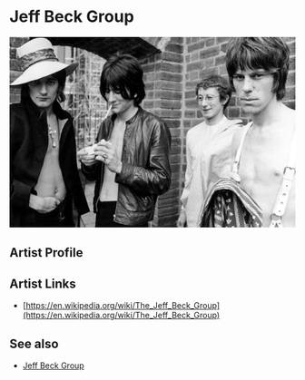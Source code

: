 # Jeff Beck Group

![](../../assets/artists/Jeff_Beck_Group.png)

## Artist Profile



## Artist Links

- [https://en.wikipedia.org/wiki/The_Jeff_Beck_Group](https://en.wikipedia.org/wiki/The_Jeff_Beck_Group)


## See also

- [Jeff Beck Group](Jeff_Beck_Group.md)
